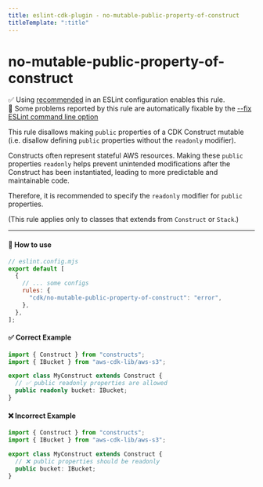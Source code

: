 ```yaml
---
title: eslint-cdk-plugin - no-mutable-public-property-of-construct
titleTemplate: ":title"
---
```


# no-mutable-public-property-of-construct

<div class="info-item">
  ✅ Using
  <a href="/rules/#recommended-rules">recommended</a>
  in an ESLint configuration enables this rule.
</div>
<div class="info-item">
  🔧 Some problems reported by this rule are automatically fixable by the
  <a href="https://eslint.org/docs/latest/use/command-line-interface#--fix">
    --fix ESLint command line option
  </a>
</div>

This rule disallows making `public` properties of a CDK Construct mutable (i.e. disallow defining `public` properties without the `readonly` modifier).

Constructs often represent stateful AWS resources.
Making these `public` properties `readonly` helps prevent unintended modifications after the Construct has been instantiated, leading to more predictable and maintainable code.

Therefore, it is recommended to specify the `readonly` modifier for `public` properties.

(This rule applies only to classes that extends from `Construct` or `Stack`.)

---

#### 🔧 How to use

```js
// eslint.config.mjs
export default [
  {
    // ... some configs
    rules: {
      "cdk/no-mutable-public-property-of-construct": "error",
    },
  },
];
```

#### ✅ Correct Example

```ts
import { Construct } from "constructs";
import { IBucket } from "aws-cdk-lib/aws-s3";

export class MyConstruct extends Construct {
  // ✅ public readonly properties are allowed
  public readonly bucket: IBucket;
}
```

#### ❌ Incorrect Example

```ts
import { Construct } from "constructs";
import { IBucket } from "aws-cdk-lib/aws-s3";

export class MyConstruct extends Construct {
  // ❌ public properties should be readonly
  public bucket: IBucket;
}
```
